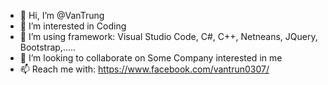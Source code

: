 - 👋 Hi, I’m @VanTrung
- 👀 I’m interested in Coding 
- 🌱 I’m using framework: Visual Studio Code, C#, C++, Netneans, JQuery, Bootstrap,.....
- 💞️ I’m looking to collaborate on Some Company interested in me
- 📫 Reach me with: https://www.facebook.com/vantrun0307/

<!---
VanTrung0307/VanTrung0307 is a ✨ special ✨ repository because its `README.md` (this file) appears on your GitHub profile.
You can click the Preview link to take a look at your changes.
--->
